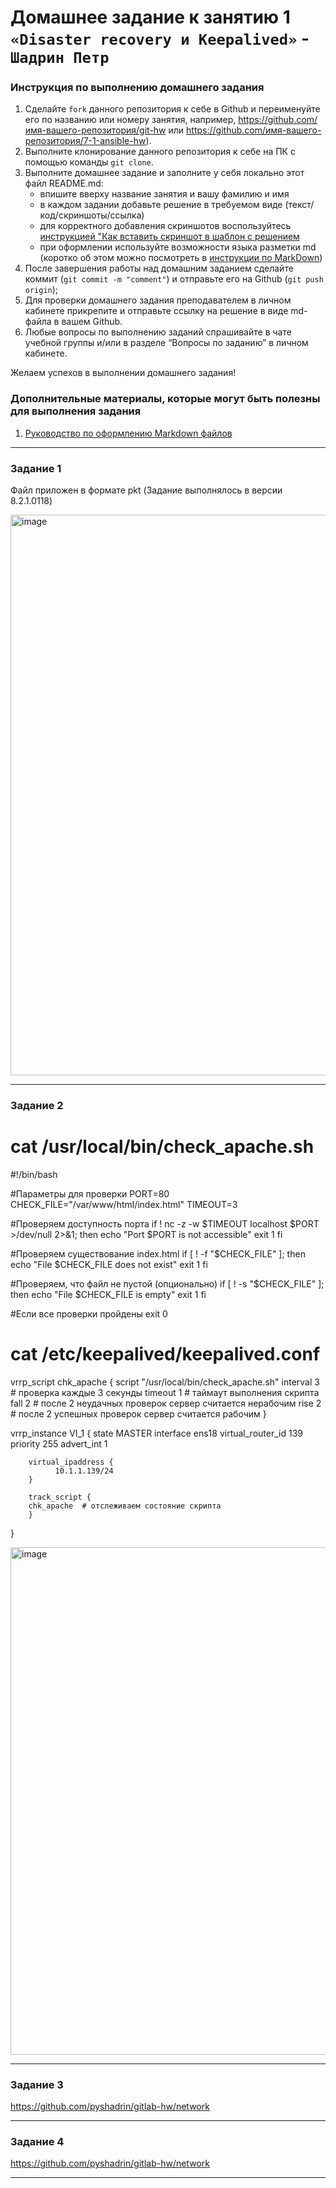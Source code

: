 # Домашнее задание к занятию 1 `«Disaster recovery и Keepalived»` - `Шадрин Петр`


### Инструкция по выполнению домашнего задания

   1. Сделайте `fork` данного репозитория к себе в Github и переименуйте его по названию или номеру занятия, например, https://github.com/имя-вашего-репозитория/git-hw или  https://github.com/имя-вашего-репозитория/7-1-ansible-hw).
   2. Выполните клонирование данного репозитория к себе на ПК с помощью команды `git clone`.
   3. Выполните домашнее задание и заполните у себя локально этот файл README.md:
      - впишите вверху название занятия и вашу фамилию и имя
      - в каждом задании добавьте решение в требуемом виде (текст/код/скриншоты/ссылка)
      - для корректного добавления скриншотов воспользуйтесь [инструкцией "Как вставить скриншот в шаблон с решением](https://github.com/netology-code/sys-pattern-homework/blob/main/screen-instruction.md)
      - при оформлении используйте возможности языка разметки md (коротко об этом можно посмотреть в [инструкции  по MarkDown](https://github.com/netology-code/sys-pattern-homework/blob/main/md-instruction.md))
   4. После завершения работы над домашним заданием сделайте коммит (`git commit -m "comment"`) и отправьте его на Github (`git push origin`);
   5. Для проверки домашнего задания преподавателем в личном кабинете прикрепите и отправьте ссылку на решение в виде md-файла в вашем Github.
   6. Любые вопросы по выполнению заданий спрашивайте в чате учебной группы и/или в разделе “Вопросы по заданию” в личном кабинете.
   
Желаем успехов в выполнении домашнего задания! 
   
### Дополнительные материалы, которые могут быть полезны для выполнения задания

1. [Руководство по оформлению Markdown файлов](https://gist.github.com/Jekins/2bf2d0638163f1294637#Code)

---

### Задание 1

Файл приложен в формате pkt (Задание выполнялось в версии 8.2.1.0118)

<img width="1768" height="897" alt="image" src="https://github.com/user-attachments/assets/5e42e535-ef5a-4393-b72d-fa3a99b2d7e6" />

---

### Задание 2

# cat /usr/local/bin/check_apache.sh
#!/bin/bash

#Параметры для проверки
PORT=80
CHECK_FILE="/var/www/html/index.html"
TIMEOUT=3

#Проверяем доступность порта
if ! nc -z -w $TIMEOUT localhost $PORT >/dev/null 2>&1; then
    echo "Port $PORT is not accessible"
    exit 1
fi

#Проверяем существование index.html
if [ ! -f "$CHECK_FILE" ]; then
    echo "File $CHECK_FILE does not exist"
    exit 1
fi

#Проверяем, что файл не пустой (опционально)
if [ ! -s "$CHECK_FILE" ]; then
    echo "File $CHECK_FILE is empty"
    exit 1
fi

#Если все проверки пройдены
exit 0



# cat /etc/keepalived/keepalived.conf

vrrp_script chk_apache {
    script "/usr/local/bin/check_apache.sh"
    interval 3  # проверка каждые 3 секунды
    timeout 1    # таймаут выполнения скрипта
    fall 2       # после 2 неудачных проверок сервер считается нерабочим
    rise 2       # после 2 успешных проверок сервер считается рабочим
}

vrrp_instance VI_1 {
        state MASTER
        interface ens18
        virtual_router_id 139
        priority 255
        advert_int 1

        virtual_ipaddress {
              10.1.1.139/24
        }

        track_script {
        chk_apache  # отслеживаем состояние скрипта
        }
}


<img width="1585" height="812" alt="image" src="https://github.com/user-attachments/assets/da59c6b1-bd0c-40dc-8d86-5ae2f1f3d29c" />


---

### Задание 3

https://github.com/pyshadrin/gitlab-hw/network

---

### Задание 4

https://github.com/pyshadrin/gitlab-hw/network

---
